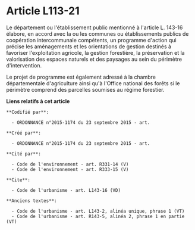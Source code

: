 # Article L113-21

Le département ou l'établissement public mentionné à l'article L. 143-16 élabore, en accord avec la ou les communes ou
établissements publics de coopération intercommunale compétents, un programme d'action qui précise les aménagements et les
orientations de gestion destinés à favoriser l'exploitation agricole, la gestion forestière, la préservation et la
valorisation des espaces naturels et des paysages au sein du périmètre d'intervention. 

Le projet de programme est également adressé à la chambre départementale d'agriculture ainsi qu'à l'Office national des
forêts si le périmètre comprend des parcelles soumises au régime forestier.

**Liens relatifs à cet article**

	**Codifié par**:

	  - ORDONNANCE n°2015-1174 du 23 septembre 2015 - art.

	**Créé par**:

	  - ORDONNANCE n°2015-1174 du 23 septembre 2015 - art.

	**Cité par**:

	  - Code de l'environnement - art. R331-14 (V)
	  - Code de l'environnement - art. R333-15 (V)

	**Cite**:

	  - Code de l'urbanisme - art. L143-16 (VD)

	**Anciens textes**:

	  - Code de l'urbanisme - art. L143-2, alinéa unique, phrase 1 (VT)
	  - Code de l'urbanisme - art. R143-5, alinéa 2, phrase 1 en partie (VT)
